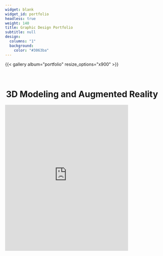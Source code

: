```yaml
---
widget: blank
widget_id: portfolio
headless: true
weight: 140
title: Graphic Design Portfolio
subtitle: null
design:
  columns: "1"
  background:
    color: "#3063ba"
---
```

{{< gallery album="portfolio" resize_options="x900" >}}

<h1 style="text-align: center"> <br>3D Modeling and Augmented Reality </h1>

<script type="module" src="https://unpkg.com/@google/model-viewer/dist/model-viewer.min.js"></script>
<iframe src="https://cpoulinn.github.io/AR-Demo/3Ddino" height="480" width="80%" style="border:none;"></iframe> 
